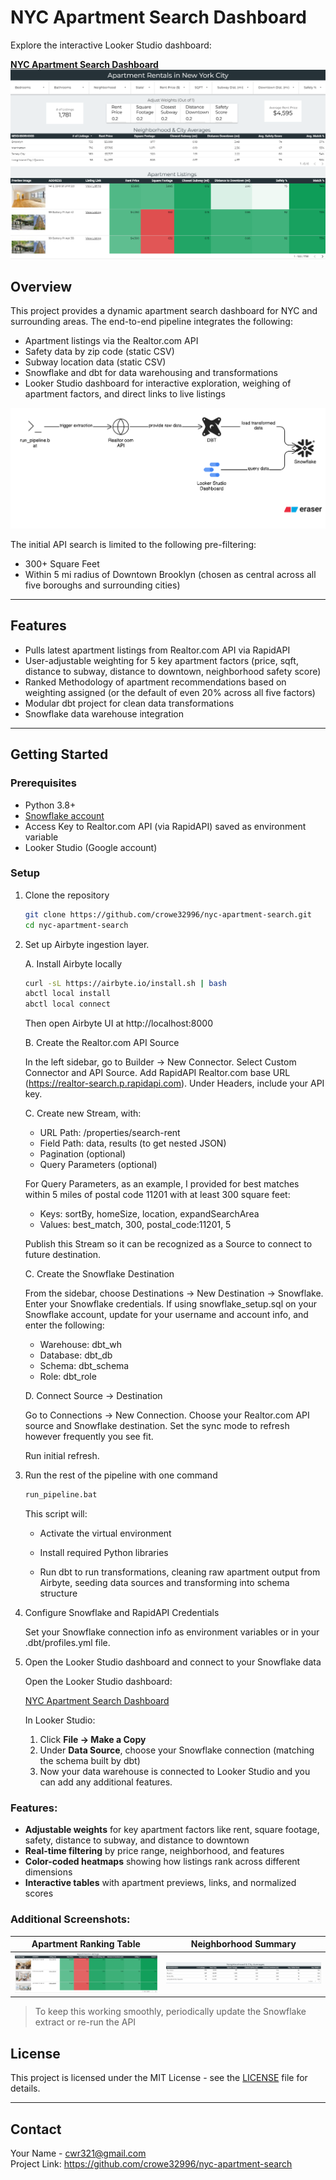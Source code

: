 # NYC Apartment Search Dashboard

Explore the interactive Looker Studio dashboard:

**[NYC Apartment Search Dashboard](https://lookerstudio.google.com/u/0/reporting/9044b3e3-d3e2-41a0-b329-0b4d23c04764)**
![Full Dashboard](images/lookerstudio_nyc_apartments2.png)

## Overview

This project provides a dynamic apartment search dashboard for NYC and surrounding areas. The end-to-end pipeline integrates the following:

- Apartment listings via the Realtor.com API 
- Safety data by zip code (static CSV)
- Subway location data (static CSV)
- Snowflake and dbt for data warehousing and transformations
- Looker Studio dashboard for interactive exploration, weighing of apartment factors, and direct links to live listings

![Pipeline Architecture](images/architecture_diagram.png)

The initial API search is limited to the following pre-filtering:

- 300+ Square Feet
- Within 5 mi radius of Downtown Brooklyn (chosen as central across all five boroughs and surrounding cities)

---

## Features

- Pulls latest apartment listings from Realtor.com API via RapidAPI
- User-adjustable weighting for 5 key apartment factors (price, sqft, distance to subway, distance to downtown, neighborhood safety score)
- Ranked Methodology of apartment recommendations based on weighting assigned (or the default of even 20% across all five factors)
- Modular dbt project for clean data transformations
- Snowflake data warehouse integration

---

## Getting Started

### Prerequisites

- Python 3.8+
- [Snowflake account](https://www.snowflake.com/)
- Access Key to Realtor.com API (via RapidAPI) saved as environment variable
- Looker Studio (Google account)

### Setup

1. Clone the repository

    ```bash
   git clone https://github.com/crowe32996/nyc-apartment-search.git
   cd nyc-apartment-search
    ```

2. Set up Airbyte ingestion layer. 

    A. Install Airbyte locally
    ```bash
    curl -sL https://airbyte.io/install.sh | bash
    abctl local install
    abctl local connect
    ```

    Then open Airbyte UI at http://localhost:8000

    B. Create the Realtor.com API Source

    In the left sidebar, go to Builder → New Connector. Select Custom Connector and API Source. Add RapidAPI Realtor.com base URL (https://realtor-search.p.rapidapi.com). Under Headers, include your API key.

    C. Create new Stream, with:
    - URL Path: /properties/search-rent
    - Field Path: data, results (to get nested JSON)
    - Pagination (optional)
    - Query Parameters (optional)

    For Query Parameters, as an example, I provided for best matches within 5 miles of postal code 11201 with at least 300 square feet:
    - Keys: sortBy, homeSize, location, expandSearchArea
    - Values: best_match, 300, postal_code:11201, 5

    Publish this Stream so it can be recognized as a Source to connect to future destination. 

    C. Create the Snowflake Destination

    From the sidebar, choose Destinations → New Destination → Snowflake. Enter your Snowflake credentials. If using snowflake_setup.sql on your Snowflake account, update for your username and account info, and enter the following:

    - Warehouse: dbt_wh
    - Database: dbt_db
    - Schema: dbt_schema
    - Role: dbt_role

    D. Connect Source → Destination

    Go to Connections → New Connection. Choose your Realtor.com API source and Snowflake destination. Set the sync mode to refresh however frequently you see fit.

    Run initial refresh.

3. Run the rest of the pipeline with one command
    
    ```bash
    run_pipeline.bat
    ```

    This script will:

    - Activate the virtual environment

    - Install required Python libraries

    - Run dbt to run transformations, cleaning raw apartment output from Airbyte, seeding data sources and transforming into schema structure

4. Configure Snowflake and RapidAPI Credentials

    Set your Snowflake connection info as environment variables or in your .dbt/profiles.yml file.

5. Open the Looker Studio dashboard and connect to your Snowflake data

    Open the Looker Studio dashboard:

    [NYC Apartment Search Dashboard](https://lookerstudio.google.com/u/0/reporting/9044b3e3-d3e2-41a0-b329-0b4d23c04764/page/N06DF)

    In Looker Studio:
    1. Click **File → Make a Copy**
    2. Under **Data Source**, choose your Snowflake connection (matching the schema built by dbt)
    3. Now your data warehouse is connected to Looker Studio and you can add any additional features.

### Features:
- **Adjustable weights** for key apartment factors like rent, square footage, safety, distance to subway, and distance to downtown
- **Real-time filtering** by price range, neighborhood, and features
- **Color-coded heatmaps** showing how listings rank across different dimensions
- **Interactive tables** with apartment previews, links, and normalized scores


### Additional Screenshots:

| Apartment Ranking Table | Neighborhood Summary |
|-------------------------|----------------------|
| ![Ranked Listings](images/apartment_listings.png) | ![Neighborhood Averages](images/neighborhood_avgs.png) |

> To keep this working smoothly, periodically update the Snowflake extract or re-run the API 

## License

This project is licensed under the MIT License - see the [LICENSE](LICENSE) file for details.

---

## Contact

Your Name - cwr321@gmail.com  
Project Link: https://github.com/crowe32996/nyc-apartment-search

